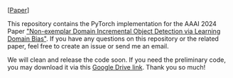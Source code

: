 [[Paper](https://ojs.aaai.org/index.php/AAAI/article/view/29427)]

This repository contains the PyTorch implementation for the AAAI 2024 Paper ["Non-exemplar Domain Incremental Object Detection via Learning Domain Bias"](https://ojs.aaai.org/index.php/AAAI/article/view/29427). If you have any questions on this repository or the related paper, feel free to create an issue or send me an email.

We will clean and release the code soon. If you need the preliminary code, you may download it via this [Google Drive link](https://drive.google.com/drive/folders/11z7rAbTJIe0nKqdia0rls0zzx4F7Y4H2?usp=drive_link). Thank you so much!
